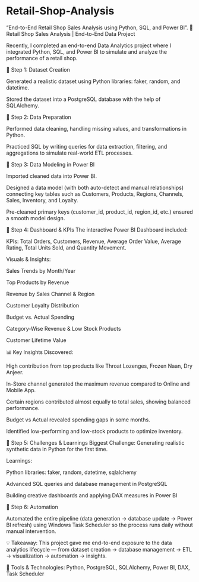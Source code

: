 # Retail-Shop-Analysis
“End-to-End Retail Shop Sales Analysis using Python, SQL, and Power BI”.
🚀 Retail Shop Sales Analysis | End-to-End Data Project

Recently, I completed an end-to-end Data Analytics project where I integrated Python, SQL, and Power BI to simulate and analyze the performance of a retail shop.

🔹 Step 1: Dataset Creation

Generated a realistic dataset using Python libraries: faker, random, and datetime.

Stored the dataset into a PostgreSQL database with the help of SQLAlchemy.

🔹 Step 2: Data Preparation

Performed data cleaning, handling missing values, and transformations in Python.

Practiced SQL by writing queries for data extraction, filtering, and aggregations to simulate real-world ETL processes.

🔹 Step 3: Data Modeling in Power BI

Imported cleaned data into Power BI.

Designed a data model (with both auto-detect and manual relationships) connecting key tables such as Customers, Products, Regions, Channels, Sales, Inventory, and Loyalty.

Pre-cleaned primary keys (customer_id, product_id, region_id, etc.) ensured a smooth model design.

🔹 Step 4: Dashboard & KPIs
The interactive Power BI Dashboard included:

KPIs: Total Orders, Customers, Revenue, Average Order Value, Average Rating, Total Units Sold, and Quantity Movement.

Visuals & Insights:

Sales Trends by Month/Year

Top Products by Revenue

Revenue by Sales Channel & Region

Customer Loyalty Distribution

Budget vs. Actual Spending

Category-Wise Revenue & Low Stock Products

Customer Lifetime Value

📊 Key Insights Discovered:

High contribution from top products like Throat Lozenges, Frozen Naan, Dry Anjeer.

In-Store channel generated the maximum revenue compared to Online and Mobile App.

Certain regions contributed almost equally to total sales, showing balanced performance.

Budget vs Actual revealed spending gaps in some months.

Identified low-performing and low-stock products to optimize inventory.

🔹 Step 5: Challenges & Learnings
Biggest Challenge: Generating realistic synthetic data in Python for the first time.

Learnings:

Python libraries: faker, random, datetime, sqlalchemy

Advanced SQL queries and database management in PostgreSQL

Building creative dashboards and applying DAX measures in Power BI

🔹 Step 6: Automation

Automated the entire pipeline (data generation → database update → Power BI refresh) using Windows Task Scheduler so the process runs daily without manual intervention.

💡 Takeaway: This project gave me end-to-end exposure to the data analytics lifecycle — from dataset creation → database management → ETL → visualization → automation → insights.

🔗 Tools & Technologies: Python, PostgreSQL, SQLAlchemy, Power BI, DAX, Task Scheduler
